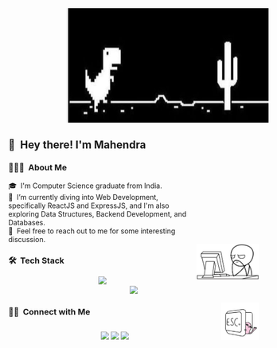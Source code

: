 <img alt="Banner" src="imgs/banner.jpg" width="80%" style="margin-left: 120px" height="230px"/>

## 👋 &nbsp;Hey there! I'm Mahendra

### 👨🏻‍💻 &nbsp;About Me

<div style="width: 75%;">
🎓 &nbsp;I'm Computer Science graduate from India.<br/>
🌱 &nbsp;I’m currently diving into Web Development, specifically ReactJS and ExpressJS, and I'm also exploring Data Structures, Backend Development, and Databases.<br/>
💬 &nbsp;Feel free to reach out to me for some interesting discussion.<br/>
</div>

<img alt="img" src="imgs/1.jpg" align="right" width="25%"/>

### 🛠 &nbsp;Tech Stack

<p align="center">
  <a href="https://skillicons.dev">
    <img src="https://skillicons.dev/icons?i=js,py,html,css,react,nodejs,expressjs" />
    <br/>
    <img src="https://skillicons.dev/icons?i=tailwind,mongodb,mysql,git,github,vscode" />
  </a>
</p>

<img alt="img" src="imgs/2.jpg" align="right" width="15%"/>

### 🤝🏻 &nbsp;Connect with Me


<p align="center" style="margin-top: 30px;">
    <a target="_blank" href="https://x.com/mahendra5495"><img src="https://skillicons.dev/icons?i=twitter," /></a>
    <a target="_blank" href="https://linkedin.com/in/mahendra5495"><img src="https://skillicons.dev/icons?i=linkedin," /></a>
    <a target="_blank" href="mailto:mahendrakshirsagar176@gmail.com"><img src="https://skillicons.dev/icons?i=gmail" /></a>
</p>
